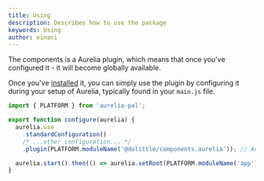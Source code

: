 ```yaml
---
title: Using
description: Describes how to use the package
keywords: Using
author: einari
---
```

The components is a Aurelia plugin, which means that once you've configured it -
it will become globally available.

Once you've [installed](../installing) it, you can simply use the plugin by configuring it during your
setup of Aurelia, typically found in your `main.js` file.

```javascript
import { PLATFORM } from 'aurelia-pal';

export function configure(aurelia) {
  aurelia.use
    .standardConfiguration()
    /* ...other configuration... */
    .plugin(PLATFORM.moduleName('@dolittle/components.aurelia')); // Add Dolittle Components plugin

  aurelia.start().then(() => aurelia.setRoot(PLATFORM.moduleName('app')));
}
```
